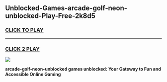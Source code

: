 
## Unblocked-Games-arcade-golf-neon-unblocked-Play-Free-2k8d5
<h3>
<a href="https://premium76.site?title=arcade-golf-neon-unblocked&ref=18A1">CLICK TO PLAY</a></h3>
<hr>

<h3>
<a href="https://premium76.site?title=arcade-golf-neon-unblocked&ref=18A1">CLICK 2 PLAY</a>
  
</h3>

<a href="https://premium76.site?title=arcade-golf-neon-unblocked&ref=18A1"><img src="https://clearcache.store/games.png"></a>


**arcade-golf-neon-unblocked games unblocked: Your Gateway to Fun and Accessible Online Gaming**
